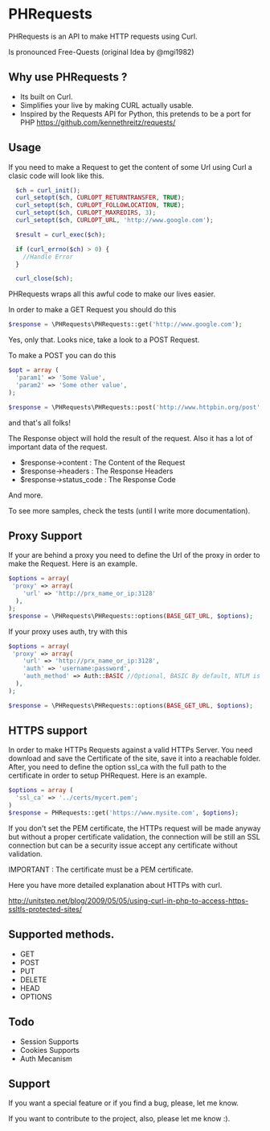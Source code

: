 PHRequests
========

 PHRequests is an API to make HTTP requests using Curl.

 Is pronounced  Free-Quests (original Idea by @mgi1982)

## Why use PHRequests ?

- Its built on Curl.
- Simplifies your live by making CURL actually usable.
- Inspired by the Requests API for Python, this pretends to be a port for PHP
  https://github.com/kennethreitz/requests/

## Usage
If you need to make a Request to get the content of some Url using Curl a clasic
code will look like this.

``` php
  $ch = curl_init();
  curl_setopt($ch, CURLOPT_RETURNTRANSFER, TRUE);
  curl_setopt($ch, CURLOPT_FOLLOWLOCATION, TRUE);
  curl_setopt($ch, CURLOPT_MAXREDIRS, 3);
  curl_setopt($ch, CURLOPT_URL, 'http://www.google.com');

  $result = curl_exec($ch);

  if (curl_errno($ch) > 0) {
    //Handle Error
  }

  curl_close($ch);
```

PHRequests wraps all this awful code to make our lives easier.

In order to make a GET Request you should do this

``` php
$response = \PHRequests\PHRequests::get('http://www.google.com');
```

Yes, only that. Looks nice, take a look to a POST Request.

To make a POST you can do this

``` php
$opt = array (
  'param1' => 'Some Value',
  'param2' => 'Some other value',
);

$response = \PHRequests\PHRequests::post('http://www.httpbin.org/post', $opt);
```

and that's all folks!

The Response object will hold the result of the request. Also it has a lot
of important data of the request.

 - $response->content : The Content of the Request
 - $response->headers : The Response Headers
 - $response->status_code : The Response Code

And more.

To see more samples, check the tests (until I write more documentation).

## Proxy Support

If your are behind a proxy you need to define the Url of the proxy in order to
make the Request. Here is an example.

``` php
$options = array(
 'proxy' => array(
    'url' => 'http://prx_name_or_ip:3128'         
  ),
);
$response = \PHRequests\PHRequests::options(BASE_GET_URL, $options);
``` 

If your proxy uses auth, try with this

``` php
$options = array(
 'proxy' => array(
    'url' => 'http://prx_name_or_ip:3128',
    'auth' => 'username:password',
    'auth_method' => Auth::BASIC //Optional, BASIC By default, NTLM is the second option. 
  ),
);

$response = \PHRequests\PHRequests::options(BASE_GET_URL, $options);
``` 

## HTTPS support

In order to make HTTPs Requests against a valid HTTPs Server. You need
download and save the Certificate of the site, save it into a reachable
folder. After, you need to define the option ssl_ca with the full path to the 
certificate in order to setup PHRequest. Here is an example.

``` php
$options = array (
  'ssl_ca' => '../certs/mycert.pem';
)
$response = PHRequests::get('https://www.mysite.com', $options);
``` 

If you don't set the PEM certificate, the HTTPs request will be made anyway but 
without a proper certificate validation, the connection will be still an SSL 
connection but can be a security issue accept any certificate without validation.

IMPORTANT : The certificate must be a PEM certificate.

Here you have more detailed explanation about HTTPs with curl.

  http://unitstep.net/blog/2009/05/05/using-curl-in-php-to-access-https-ssltls-protected-sites/

## Supported methods.

 - GET
 - POST
 - PUT
 - DELETE
 - HEAD
 - OPTIONS

## Todo

 - Session Supports
 - Cookies Supports
 - Auth Mecanism

## Support

If you want a special feature or if you find a bug, please, let me know.

If you want to contribute to the project, also, please let me know :).
